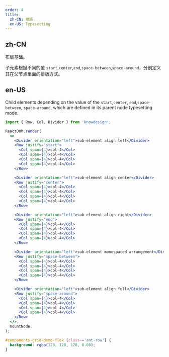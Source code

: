 ```yaml
---
order: 4
title:
  zh-CN: 排版
  en-US: Typesetting
---
```


## zh-CN

布局基础。

子元素根据不同的值 `start`,`center`,`end`,`space-between`,`space-around`，分别定义其在父节点里面的排版方式。

## en-US

Child elements depending on the value of the `start`,`center`, `end`,`space-between`, `space-around`, which are defined in its parent node typesetting mode.

```jsx
import { Row, Col, Divider } from 'knowdesign';

ReactDOM.render(
  <>
    <Divider orientation="left">sub-element align left</Divider>
    <Row justify="start">
      <Col span={4}>col-4</Col>
      <Col span={4}>col-4</Col>
      <Col span={4}>col-4</Col>
      <Col span={4}>col-4</Col>
    </Row>

    <Divider orientation="left">sub-element align center</Divider>
    <Row justify="center">
      <Col span={4}>col-4</Col>
      <Col span={4}>col-4</Col>
      <Col span={4}>col-4</Col>
      <Col span={4}>col-4</Col>
    </Row>

    <Divider orientation="left">sub-element align right</Divider>
    <Row justify="end">
      <Col span={4}>col-4</Col>
      <Col span={4}>col-4</Col>
      <Col span={4}>col-4</Col>
      <Col span={4}>col-4</Col>
    </Row>

    <Divider orientation="left">sub-element monospaced arrangement</Divider>
    <Row justify="space-between">
      <Col span={4}>col-4</Col>
      <Col span={4}>col-4</Col>
      <Col span={4}>col-4</Col>
      <Col span={4}>col-4</Col>
    </Row>

    <Divider orientation="left">sub-element align full</Divider>
    <Row justify="space-around">
      <Col span={4}>col-4</Col>
      <Col span={4}>col-4</Col>
      <Col span={4}>col-4</Col>
      <Col span={4}>col-4</Col>
    </Row>
  </>,
  mountNode,
);
```

```css
#components-grid-demo-flex [class~='ant-row'] {
  background: rgba(128, 128, 128, 0.08);
}
```
